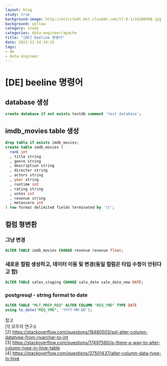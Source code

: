 ```yaml
---
layout: blog
study: true
background-image: http://ot1cc1u9t.bkt.clouddn.com/17-8-1/24280498.jpg
background: yellow
category: study
categories: data-engineer/apache
title: "[DE] beeline 명령어"
date: 2022-12-14 14:25
tags:
- de
- data engineer
---
```


# [DE] beeline 명령어

## database 생성

```sql
create database if not exists testdb comment 'test database';
```
  
## imdb_movies table 생성
```sql
drop table if exists imdb_movies;
create table imdb_movies (
  rank int
  , title string
  , genre string
  , description string
  , director string
  , actors string
  , year string
  , runtime int
  , rating string
  , votes int
  , revenue string
  , metascore int
) row format delimited fields terminated by '\t';
```

## 컬럼 형변환

### 그냥 변경
```sql
ALTER TABLE imdb_movies CHANGE revenue revenue float;
```
### 새로운 컬럼 생성하고, 데이터 이동 및 변경(동일 컬럼은 타입 수정이 안된다고 함)
```sql
ALTER TABLE sales_staging CHANGE sale_date sale_date_new DATE;
```

### postgresql - string format to date
```sql
ALTER TABLE "MLT_MREP_REQ" ALTER COLUMN "REQ_YMD" TYPE DATE 
using to_date("REQ_YMD", 'YYYY-MM-DD');
```

참고   
[1] 모두의 연구소   
[2] https://stackoverflow.com/questions/18480503/sql-alter-column-datatype-from-nvarchar-to-int  
[3] https://stackoverflow.com/questions/17497560/is-there-a-way-to-alter-column-type-in-hive-table  
[4] https://stackoverflow.com/questions/37501437/alter-column-data-type-in-hive